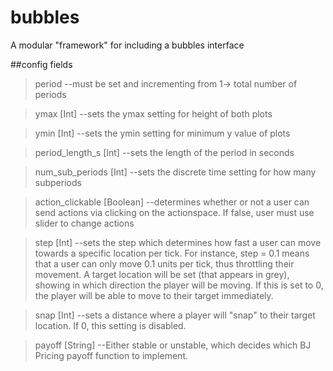 # bubbles
A modular "framework" for including a bubbles interface

##config fields
>period --must be set and incrementing from 1-> total number of periods

>ymax	[Int]	--sets the ymax setting for height of both plots

>ymin	[Int]	--sets the ymin setting for minimum y value of plots

>period_length_s	[Int]	--sets the length of the period in seconds

>num_sub_periods	[Int]	--sets the discrete time setting for how many subperiods

>action_clickable [Boolean]	--determines whether or not a user can send actions via clicking on the actionspace. If false, user must use slider to change actions

>step	[Int]	--sets the step which determines how fast a user can move towards a specific location per tick. For instance, step = 0.1 means that a user can only move 0.1 units per tick, thus throttling their movement. A target location will be set (that appears in grey), showing in which direction the player will be moving. If this is set to 0, the player will be able to move to their target immediately.

>snap	[Int]	--sets a distance where a player will "snap" to their target location. If 0, this setting is disabled. 

>payoff	[String] --Either stable or unstable, which decides which BJ Pricing payoff function to implement.